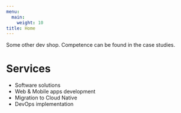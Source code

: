 ```yaml
---
menu:
  main:
    weight: 10
title: Home
---
```


Some other dev shop. Competence can be found in the case studies.

# Services

- Software solutions
- Web & Mobile apps development
- Migration to Cloud Native
- DevOps implementation
